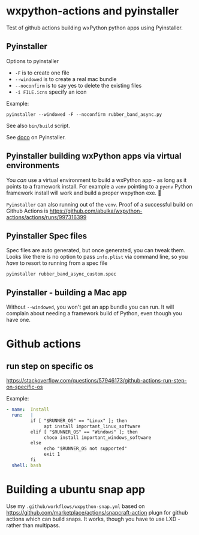 # wxpython-actions and pyinstaller

Test of github actions building wxPython python apps using Pyinstaller.

## Pyinstaller

Options to pyinstaller

- `-F` is to create one file
- `--windowed` is to create a real mac bundle
- `--noconfirm` is to say yes to delete the existing files
- `-i FILE.icns`  specify an icon
  
Example:

    pyinstaller --windowed -F --noconfirm rubber_band_async.py

See also `bin/build` script.

See [doco](https://www.blog.pythonlibrary.org/2019/03/19/distributing-a-wxpython-application/) on Pyinstaller.

## Pyinstaller building wxPython apps via virtual environments

You *can* use a virtual environment to build a wxPython app - as long as it points to a framework install. For example a `venv` pointing to a `pyenv` Python framework install will work and build a proper wxpython exe. 🎉 

`Pyinstaller` can also running out of the `venv`.  Proof of a successful build on Github Actions is https://github.com/abulka/wxpython-actions/actions/runs/997316399 

## Pyinstaller Spec files

Spec files are auto generated, but once generated, you can tweak them.  Looks like there is no option to pass `info.plist` via command line, so you *have* to resort to running from a spec file

    pyinstaller rubber_band_async_custom.spec

## Pyinstaller - building a Mac app

Without `--windowed`, you won't get an app bundle you can run. It will complain about needing a framework build of Python, even though you have one.  

# Github actions

## run step on specific os

https://stackoverflow.com/questions/57946173/github-actions-run-step-on-specific-os

Example:

```yml
- name:  Install
  run:   |
         if [ "$RUNNER_OS" == "Linux" ]; then
              apt install important_linux_software
         elif [ "$RUNNER_OS" == "Windows" ]; then
              choco install important_windows_software
         else
              echo "$RUNNER_OS not supported"
              exit 1
         fi
  shell: bash
```

# Building a ubuntu snap app

Use my `.github/workflows/wxpython-snap.yml` based on https://github.com/marketplace/actions/snapcraft-action plugn for github actions which can build snaps. It works, though you have to use LXD - rather than multipass.


